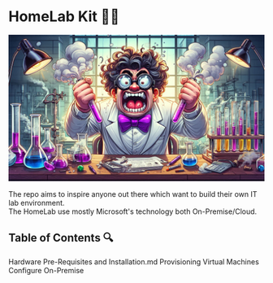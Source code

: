# HomeLab Kit 💎🎯

<img src="https://raw.githubusercontent.com/Mr-W1nst0n/HomeLab/main/media/Banner-AI-Mad-Scientist.jpg">

The repo aims to inspire anyone out there which want to build their own IT lab environment.  
The HomeLab use mostly Microsoft's technology both On-Premise/Cloud.

## Table of Contents 🔍
Hardware Pre-Requisites and Installation.md
Provisioning Virtual Machines
Configure On-Premise 
